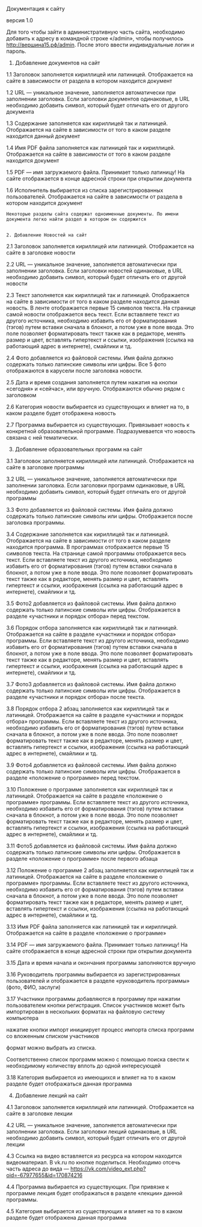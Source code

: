 Документация к сайту

версия 1.0


Для того чтобы зайти в административную часть сайта, необходимо добавить к адресу в командной строке «/admin», чтобы получилось http://вершина15.рф/admin. После этого ввести индивидуальные логин и пароль.

1. Добавление документов на сайт

 
1.1 Заголовок заполняется кириллицей или латиницей. Отображается на сайте в зависимости от раздела в котором находится документ

1.2 URL — уникальное значение, заполняется автоматически при заполнении заголовка. Если заголовки документов одинаковые, в URL необходимо добавить символ, который будет отличать его от другого документа

1.3 Содержание заполняется как кириллицей так и латиницей. Отображается на сайте в зависимости от того в каком разделе находится данный документ

1.4 Имя PDF файла заполняется как латиницей так и кириллицей. Отображается на сайте в зависимости от того в каком разделе находится документ

1.5 PDF — имя загружаемого файла. Принимает только латиницу! На сайте отображается в конце адресной строки при открытии документа

1.6 Исполнитель выбирается из списка зарегистрированных пользователей. Отображается на сайте в зависимости от раздела в котором находится документ

 
	Некоторые разделы сайта содержат одноименные документы. По имени документа легко найти раздел в котором он содержится


	2. Добавление Новостей на сайт

 

2.1 Заголовок заполняется кириллицей или латиницей. Отображается на сайте в заголовке новости

2.2 URL — уникальное значение, заполняется автоматически при заполнении заголовка. Если заголовки новостей одинаковые, в URL необходимо добавить символ, который будет отличать его от другой новости

2.3 Текст заполняется как кириллицей так и латиницей. Отображается на сайте в зависимости от того в каком разделе находится данная новость. В ленте отображается первые 15 символов текста. На странице самой новости отображается весь текст. Если вставляете текст из другого источника, необходимо избавить его от форматирования (тэгов) путем вставки сначала в блокнот, а потом уже в поле ввода. Это поле позволяет форматировать текст также как в редакторе, менять размер и цвет, вставлять гипертекст и ссылки, изображения (ссылка на работающий адрес в интернете), смайлики и тд.

2.4 Фото добавляется из файловой системы. Имя файла должно содержать только латинские символы или цифры. Все 5 фото отображаются в карусели после заголовка новости.

2.5 Дата и время создания заполняется путем нажатия на кнопки «сегодня» и «сейчас», или вручную. Отображаются обычно рядом с заголовком

2.6 Категория новости выбирается из существующих и влияет на то, в каком разделе будет отображена новость

2.7 Программа выбирается из существующих. Привязывает новость к конкретной образовательной программе. Подразумевается что новость связана с ней тематически.


3. Добавление образовательных программ на сайт

 
 


 

3.1  Заголовок заполняется кириллицей или латиницей. Отображается на сайте в заголовке программы

3.2 URL — уникальное значение, заполняется автоматически при заполнении заголовка. Если заголовки программ одинаковые, в URL необходимо добавить символ, который будет отличать его от другой программы

3.3 Фото добавляется из файловой системы. Имя файла должно содержать только латинские символы или цифры. Отображается после заголовка программы.

3.4 Содержание заполняется как кириллицей так и латиницей. Отображается на сайте в зависимости от того в каком разделе находится программа. В программах отображается первые 15 символов текста. На странице самой программы отображается весь текст. Если вставляете текст из другого источника, необходимо избавить его от форматирования (тэгов) путем вставки сначала в блокнот, а потом уже в поле ввода. Это поле позволяет форматировать текст также как в редакторе, менять размер и цвет, вставлять гипертекст и ссылки, изображения (ссылка на работающий адрес в интернете), смайлики и тд.

3.5 Фото2 добавляется из файловой системы. Имя файла должно содержать только латинские символы или цифры. Отображается в разделе «участники и порядок отбора» перед текстом.

3.6 Порядок отбора заполняется как кириллицей так и латиницей. Отображается на сайте в разделе «участники и порядок отбора» программы. Если вставляете текст из другого источника, необходимо избавить его от форматирования (тэгов) путем вставки сначала в блокнот, а потом уже в поле ввода. Это поле позволяет форматировать текст также как в редакторе, менять размер и цвет, вставлять гипертекст и ссылки, изображения (ссылка на работающий адрес в интернете), смайлики и тд.

3.7 Фото3 добавляется из файловой системы. Имя файла должно содержать только латинские символы или цифры. Отображается в разделе «участники и порядок отбора» после текста.

3.8 Порядок отбора 2 абзац заполняется как кириллицей так и латиницей. Отображается на сайте в разделе «участники и порядок отбора» программы. Если вставляете текст из другого источника, необходимо избавить его от форматирования (тэгов) путем вставки сначала в блокнот, а потом уже в поле ввода. Это поле позволяет форматировать текст также как в редакторе, менять размер и цвет, вставлять гипертекст и ссылки, изображения (ссылка на работающий адрес в интернете), смайлики и тд.

3.9 Фото4 добавляется из файловой системы. Имя файла должно содержать только латинские символы или цифры. Отображается в разделе «положение о программе» перед текстом.

3.10  Положение о программе заполняется как кириллицей так и латиницей. Отображается на сайте в разделе «положение о программе» программы. Если вставляете текст из другого источника, необходимо избавить его от форматирования (тэгов) путем вставки сначала в блокнот, а потом уже в поле ввода. Это поле позволяет форматировать текст также как в редакторе, менять размер и цвет, вставлять гипертекст и ссылки, изображения (ссылка на работающий адрес в интернете), смайлики и тд.

3.11 Фото5 добавляется из файловой системы. Имя файла должно содержать только латинские символы или цифры. Отображается в разделе «положение о программе» после первого абзаца

3.12 Положение о программе 2 абзац заполняется как кириллицей так и латиницей. Отображается на сайте в разделе «положение о программе» программы. Если вставляете текст из другого источника, необходимо избавить его от форматирования (тэгов) путем вставки сначала в блокнот, а потом уже в поле ввода. Это поле позволяет форматировать текст также как в редакторе, менять размер и цвет, вставлять гипертекст и ссылки, изображения (ссылка на работающий адрес в интернете), смайлики и тд.

3.13 Имя PDF файла заполняется как латиницей так и кириллицей. Отображается на сайте в разделе «положение о программе»

3.14 PDF — имя загружаемого файла. Принимает только латиницу! На сайте отображается в конце адресной строки при открытии документа

3.15 Дата и время начала и окончания программы заполняются вручную

3.16 Руководитель программы выбирается из зарегистрированных пользователей и отображается в разделе «руководитель программы» (фото, ФИО, заслуги)

3.17 Участники программы добавляются в программу при нажатии пользователем кнопки регистрация. Список участников может быть импортирован в нескольких форматах на файловую систему компьютера


нажатие кнопки импорт инициирует процесс импорта списка программ со вложенным списком участников


формат можно выбрать из списка.

Соответственно список программ можно с помощью поиска свести к необходимому количеству вплоть до одной интересующей

3.18 Категория выбирается из имеющихся и влияет на то в каком разделе будет отображаться данная программа

4. Добавление лекций на сайт


4.1 Заголовок заполняется кириллицей или латиницей. Отображается на сайте в заголовке лекции

4.2 URL — уникальное значение, заполняется автоматически при заполнении заголовка. Если заголовки лекций одинаковые, в URL необходимо добавить символ, который будет отличать его от другой лекции

4.3 Ссылка на видео вставляется из ресурса на котором находится видеоматериал. В vk.ru по кнопке поделиться. Необходимо отсечь часть адреса до вида — https://vk.com/video_ext.php?oid=-67977655&id=170874216

4.4 Программа выбирается из существующих. При привязке к программе лекция будет отображаться в разделе «лекции» данной программы.
 
4.5 Категория выбирается из существующих и влияет на то в каком разделе будет отображена данная программа
